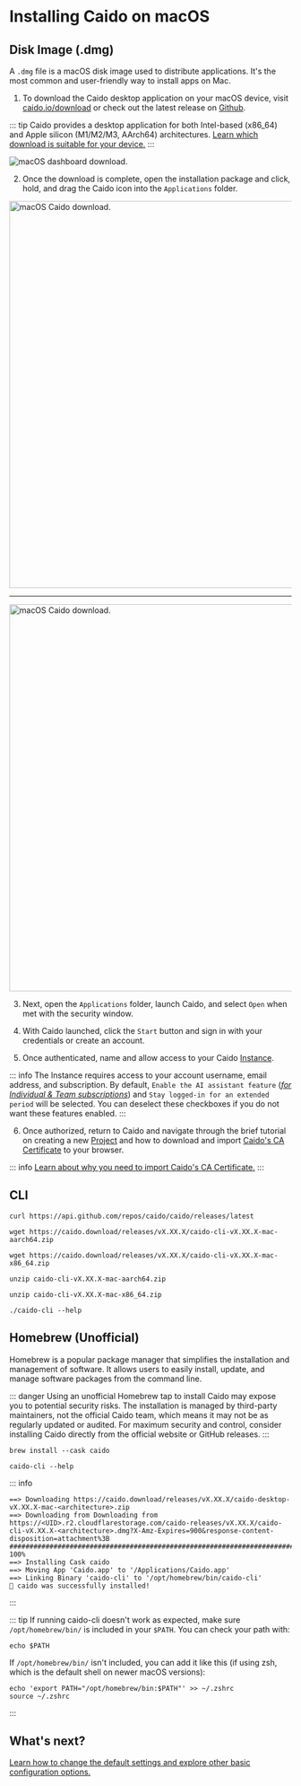 # Installing Caido on macOS

## Disk Image (.dmg)

A `.dmg` file is a macOS disk image used to distribute applications. It's the most common and user-friendly way to install apps on Mac.

1. To download the Caido desktop application on your macOS device, visit [caido.io/download](https://caido.io/download) or check out the latest release on [Github](https://github.com/caido/caido/releases/latest).

::: tip
Caido provides a desktop application for both Intel-based (x86_64) and Apple silicon (M1/M2/M3, AArch64) architectures. [Learn which download is suitable for your device.](https://support.apple.com/en-us/116943)
:::

<img alt="macOS dashboard download." src="/_images/macos_dashboard_download.png" center/>

2. Once the download is complete, open the installation package and click, hold, and drag the Caido icon into the `Applications` folder.

<img alt="macOS Caido download." src="/_images/macos_download.png" width=690px center/>

---

<img alt="macOS Caido download." src="/_images/macos_download_applications.png" width=690px center/>

3. Next, open the `Applications` folder, launch Caido, and select `Open` when met with the security window.

4. With Caido launched, click the `Start` button and sign in with your credentials or create an account.

5. Once authenticated, name and allow access to your Caido [Instance](/concepts/essentials/instances.md).

::: info
The Instance requires access to your account username, email address, and subscription. By default, `Enable the AI assistant feature` (_[for Individual & Team subscriptions](https://caido.io/pricing)_) and `Stay logged-in for an extended period` will be selected. You can deselect these checkboxes if you do not want these features enabled.
:::

6. Once authorized, return to Caido and navigate through the brief tutorial on creating a new [Project](/guides/projects.md) and how to download and import [Caido's CA Certificate](/guides/import_ca_certificate.md) to your browser.

::: info
[Learn about why you need to import Caido's CA Certificate.](/concepts/essentials/https_traffic.md)
:::

## CLI

```
curl https://api.github.com/repos/caido/caido/releases/latest
```

```
wget https://caido.download/releases/vX.XX.X/caido-cli-vX.XX.X-mac-aarch64.zip
```

```
wget https://caido.download/releases/vX.XX.X/caido-cli-vX.XX.X-mac-x86_64.zip
```

```
unzip caido-cli-vX.XX.X-mac-aarch64.zip
```

```
unzip caido-cli-vX.XX.X-mac-x86_64.zip
```

```
./caido-cli --help
```

## Homebrew (Unofficial)

Homebrew is a popular package manager that simplifies the installation and management of software. It allows users to easily install, update, and manage software packages from the command line.

::: danger
 Using an unofficial Homebrew tap to install Caido may expose you to potential security risks. The installation is managed by third-party maintainers, not the official Caido team, which means it may not be as regularly updated or audited. For maximum security and control, consider installing Caido directly from the official website or GitHub releases.
:::

```
brew install --cask caido
```

```
caido-cli --help
```

::: info

```
==> Downloading https://caido.download/releases/vX.XX.X/caido-desktop-vX.XX.X-mac-<architecture>.zip
==> Downloading from Downloading from https://<UID>.r2.cloudflarestorage.com/caido-releases/vX.XX.X/caido-cli-vX.XX.X-<architecture>.dmg?X-Amz-Expires=900&response-content-disposition=attachment%3B
######################################################################################################################################################################################################### 100%
==> Installing Cask caido
==> Moving App 'Caido.app' to '/Applications/Caido.app'
==> Linking Binary 'caido-cli' to '/opt/homebrew/bin/caido-cli'
🍺 caido was successfully installed!
```

:::

::: tip
If running caido-cli doesn't work as expected, make sure `/opt/homebrew/bin/` is included in your `$PATH`. You can check your path with:

```
echo $PATH
```

If `/opt/homebrew/bin/` isn't included, you can add it like this (if using zsh, which is the default shell on newer macOS versions):

```
echo 'export PATH="/opt/homebrew/bin:$PATH"' >> ~/.zshrc
source ~/.zshrc
```

:::

## What's next?

[Learn how to change the default settings and explore other basic configuration options.](/quickstart/beginner_guide/setup/config.md)
